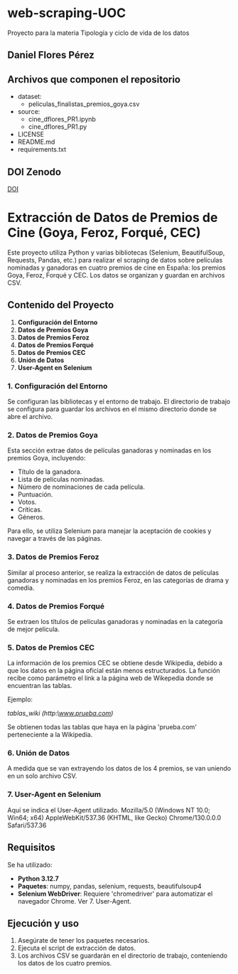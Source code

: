 # web-scraping-UOC
Proyecto para la materia Tipología y ciclo de vida de los datos

## Daniel Flores Pérez

## Archivos que componen el repositorio
- dataset:
     - peliculas_finalistas_premios_goya.csv
- source:
     - cine_dflores_PR1.ipynb
     - cine_dflores_PR1.py
- LICENSE
- README.md
- requirements.txt

## DOI Zenodo
[DOI](https://doi.org/10.5281/zenodo.14029149)


# Extracción de Datos de Premios de Cine (Goya, Feroz, Forqué, CEC)

Este proyecto utiliza Python y varias bibliotecas (Selenium, BeautifulSoup, Requests, Pandas, etc.) para realizar el scraping de datos sobre películas nominadas y ganadoras en cuatro premios de cine en España: los premios Goya, Feroz, Forqué y CEC. Los datos se organizan y guardan en archivos CSV.

## Contenido del Proyecto

1. **Configuración del Entorno**
2. **Datos de Premios Goya**
3. **Datos de Premios Feroz**
4. **Datos de Premios Forqué**
5. **Datos de Premios CEC**
6. **Unión de Datos**
7. **User-Agent en Selenium**

### 1. Configuración del Entorno

Se configuran las bibliotecas y el entorno de trabajo. El directorio de trabajo se configura para guardar los archivos en el mismo directorio donde se abre el archivo.

### 2. Datos de Premios Goya

Esta sección extrae datos de películas ganadoras y nominadas en los premios Goya, incluyendo:

- Título de la ganadora.
- Lista de películas nominadas.
- Número de nominaciones de cada película.
- Puntuación.
- Votos.
- Críticas.
- Géneros.

Para ello, se utiliza Selenium para manejar la aceptación de cookies y navegar a través de las páginas.

### 3. Datos de Premios Feroz

Similar al proceso anterior, se realiza la extracción de datos de películas ganadoras y nominadas en los premios Feroz, en las categorías de drama y comedia.

### 4. Datos de Premios Forqué

Se extraen los títulos de películas ganadoras y nominadas en la categoría de mejor película.

### 5. Datos de Premios CEC

La información de los premios CEC se obtiene desde Wikipedia, debido a que los datos en la página oficial están menos estructurados. La función recibe como parámetro el link a la página web de Wikepedia donde se encuentran las tablas.

Ejemplo:

*tablas_wiki (http:\\www.prueba.com)*

Se obtienen todas las tablas que haya en la página 'prueba.com' perteneciente a la Wikipedia.

### 6. Unión de Datos

A medida que se van extrayendo los datos de los 4 premios, se van uniendo en un solo archivo CSV.

### 7. User-Agent en Selenium

Aquí se indica el User-Agent utilizado.
Mozilla/5.0 (Windows NT 10.0; Win64; x64) AppleWebKit/537.36 (KHTML, like Gecko) Chrome/130.0.0.0 Safari/537.36

## Requisitos

Se ha utilizado:
- **Python 3.12.7**
- **Paquetes**: numpy, pandas, selenium, requests, beautifulsoup4
- **Selenium WebDriver**: Requiere 'chromedriver' para automatizar el navegador Chrome. Ver 7. User-Agent.

## Ejecución y uso

1. Asegúrate de tener los paquetes necesarios.
2. Ejecuta el script de extracción de datos.
3. Los archivos CSV se guardarán en el directorio de trabajo, conteniendo los datos de los cuatro premios.
